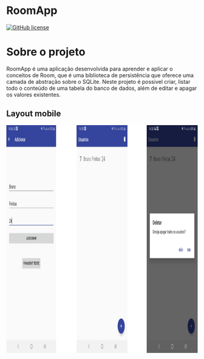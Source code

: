 # RoomApp
[![GitHub license](https://img.shields.io/github/license/Naereen/StrapDown.js.svg)](https://github.com/Brunoandroid/RoomApp/blob/main/LICENSE)

# Sobre o projeto

RoomApp é uma aplicação desenvolvida para aprender e aplicar o conceitos de Room, que é uma biblioteca de persistência que oferece uma camada de abstração sobre o SQLite. Neste projeto é possivel criar, listar todo o conteúdo de uma tabela do banco de dados, além de editar e apagar os valores existentes.

## Layout mobile
<img src="https://github.com/Brunoandroid/Imagens/blob/main/Room.png" width="2000" height="600">
